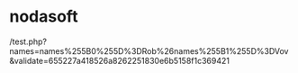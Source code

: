 # nodasoft

/test.php?names=names%255B0%255D%3DRob%26names%255B1%255D%3DVov&validate=655227a418526a8262251830e6b5158f1c369421